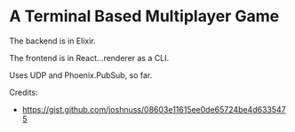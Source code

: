 # A Terminal Based Multiplayer Game

The backend is in Elixir.

The frontend is in React...renderer as a CLI.

Uses UDP and Phoenix.PubSub, so far.

Credits:

- https://gist.github.com/joshnuss/08603e11615ee0de65724be4d6335475